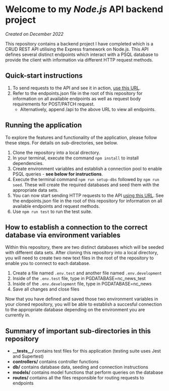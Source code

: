 # Welcome to my **_Node.js_ API** backend project 
 
*Created on December 2022*

This repository contains a backend project I have completed which is a CRUD REST API utilising the Express framework on Node.js. This API defines several distinct endpoints which interact with a PSQL database to provide the client with information via different HTTP request methods.

## Quick-start instructions
1) To send requests to the API and see it in action, [use this URL](https://majids-backend-api-project.onrender.com).
2) Refer to the endpoints.json file in the root of this repository for information on all available endpoints as well as request body requirements for POST/PATCH request.
   - Alternatively, append /api to the above URL to view all endpoints.

## Running the application

To explore the features and functionality of the application, please follow these steps. For details on sub-directories, see below.

1) Clone the repository into a local directory.
2) In your terminal, execute the command `npm install` to install dependencies.
3) Create environment variables and establish a connection pool to enable PSQL queries - **see below for instructions**.
4) Execute the terminal command ```npm run setup-dbs``` followed by ```npm run seed```. These will create the required databases and seed them with the appropriate data sets.
6) You can now start sending HTTP requests to the API [using this URL](https://majids-backend-api-project.onrender.com). See the endpoints.json file in the root of this repository for information on all available endpoints and request methods.
7) Use ```npm run test``` to run the test suite.

## How to establish a connection to the correct database via environment variables

Within this repository, there are two distinct databases which will be seeded with different data sets. After cloning this repository into a local directory, you will need to create two new text files in the root of the repository to enable you to connect to each database.

1) Create a file named `.env.test` and another file named `.env.development`
2) Inside of the `.env.test` file, type in PGDATABASE=nc_news_test
3) Inside of the `.env.development` file, type in PGDATABASE=nc_news
4) Save all changes and close files

Now that you have defined and saved those two environment variables in your cloned repository, you will be able to establish a succesful connection to the appropriate database depending on the environment you are currently in.

## Summary of important sub-directories in this repository

- **\_\_tests__/** contains test files for this application (testing suite uses Jest and Supertest)
- **controllers/** contains controller functions
- **db/** contains database data, seeding and connection instructions
- **models/** contains model functions that perform queries on the database
- **routes/** contains all the files responsible for routing requests to endpoints